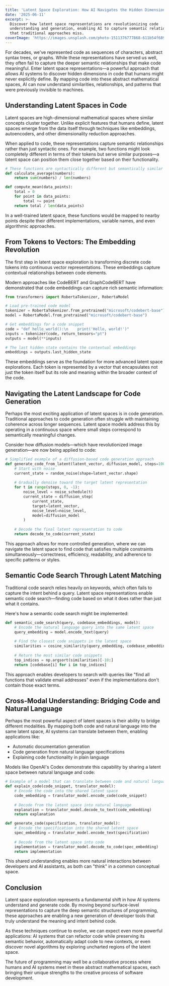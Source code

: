 ```yaml
---
title: 'Latent Space Exploration: How AI Navigates the Hidden Dimensions of Code'
date: '2025-06-11'
excerpt: >-
  Discover how latent space representations are revolutionizing code
  understanding and generation, enabling AI to capture semantic relationships
  that traditional approaches miss.
coverImage: 'https://images.unsplash.com/photo-1511376777868-611b54f68947'
---
```

For decades, we've represented code as sequences of characters, abstract syntax trees, or graphs. While these representations have served us well, they often fail to capture the deeper semantic relationships that make code meaningful. Enter latent space representations—a powerful approach that allows AI systems to discover hidden dimensions in code that humans might never explicitly define. By mapping code into these abstract mathematical spaces, AI can now understand similarities, relationships, and patterns that were previously invisible to machines.

## Understanding Latent Spaces in Code

Latent spaces are high-dimensional mathematical spaces where similar concepts cluster together. Unlike explicit features that humans define, latent spaces emerge from the data itself through techniques like embeddings, autoencoders, and other dimensionality reduction approaches.

When applied to code, these representations capture semantic relationships rather than just syntactic ones. For example, two functions might look completely different in terms of their tokens but serve similar purposes—a latent space can position them close together based on their functionality.

```python
# These functions are syntactically different but semantically similar
def calculate_average(numbers):
    return sum(numbers) / len(numbers)

def compute_mean(data_points):
    total = 0
    for point in data_points:
        total += point
    return total / len(data_points)
```

In a well-trained latent space, these functions would be mapped to nearby points despite their different implementations, variable names, and even algorithmic approaches.

## From Tokens to Vectors: The Embedding Revolution

The first step in latent space exploration is transforming discrete code tokens into continuous vector representations. These embeddings capture contextual relationships between code elements.

Modern approaches like CodeBERT and GraphCodeBERT have demonstrated that code embeddings can capture rich semantic information:

```python
from transformers import RobertaTokenizer, RobertaModel

# Load pre-trained code model
tokenizer = RobertaTokenizer.from_pretrained("microsoft/codebert-base")
model = RobertaModel.from_pretrained("microsoft/codebert-base")

# Get embeddings for a code snippet
code = "def hello_world():\n    print('Hello, world!')"
inputs = tokenizer(code, return_tensors="pt")
outputs = model(**inputs)

# The last hidden state contains the contextual embeddings
embeddings = outputs.last_hidden_state
```

These embeddings serve as the foundation for more advanced latent space explorations. Each token is represented by a vector that encapsulates not just the token itself but its role and meaning within the broader context of the code.

## Navigating the Latent Landscape for Code Generation

Perhaps the most exciting application of latent spaces is in code generation. Traditional approaches to code generation often struggle with maintaining coherence across longer sequences. Latent space models address this by operating in a continuous space where small steps correspond to semantically meaningful changes.

Consider how diffusion models—which have revolutionized image generation—are now being applied to code:

```python
# Simplified example of a diffusion-based code generation approach
def generate_code_from_latent(latent_vector, diffusion_model, steps=1000):
    # Start with noise
    current_state = random_noise(shape=latent_vector.shape)
    
    # Gradually denoise toward the target latent representation
    for t in range(steps, 0, -1):
        noise_level = noise_schedule(t)
        current_state = diffusion_step(
            current_state, 
            target=latent_vector,
            noise_level=noise_level,
            model=diffusion_model
        )
    
    # Decode the final latent representation to code
    return decode_to_code(current_state)
```

This approach allows for more controlled generation, where we can navigate the latent space to find code that satisfies multiple constraints simultaneously—correctness, efficiency, readability, and adherence to specific patterns or styles.

## Semantic Code Search Through Latent Matching

Traditional code search relies heavily on keywords, which often fails to capture the intent behind a query. Latent space representations enable semantic code search—finding code based on what it does rather than just what it contains.

Here's how a semantic code search might be implemented:

```python
def semantic_code_search(query, codebase_embeddings, model):
    # Encode the natural language query into the same latent space
    query_embedding = model.encode_text(query)
    
    # Find the closest code snippets in the latent space
    similarities = cosine_similarity(query_embedding, codebase_embeddings)
    
    # Return the most similar code snippets
    top_indices = np.argsort(similarities)[-10:]
    return [codebase[i] for i in top_indices]
```

This approach enables developers to search with queries like "find all functions that validate email addresses" even if the implementations don't contain those exact terms.

## Cross-Modal Understanding: Bridging Code and Natural Language

Perhaps the most powerful aspect of latent spaces is their ability to bridge different modalities. By mapping both code and natural language into the same latent space, AI systems can translate between them, enabling applications like:

- Automatic documentation generation
- Code generation from natural language specifications
- Explaining code functionality in plain language

Models like OpenAI's Codex demonstrate this capability by sharing a latent space between natural language and code:

```python
# Example of a model that can translate between code and natural language
def explain_code(code_snippet, translator_model):
    # Encode the code into the shared latent space
    code_embedding = translator_model.encode_code(code_snippet)
    
    # Decode from the latent space into natural language
    explanation = translator_model.decode_to_text(code_embedding)
    return explanation

def generate_code(specification, translator_model):
    # Encode the specification into the shared latent space
    spec_embedding = translator_model.encode_text(specification)
    
    # Decode from the latent space into code
    implementation = translator_model.decode_to_code(spec_embedding)
    return implementation
```

This shared understanding enables more natural interactions between developers and AI assistants, as both can "think" in a common conceptual space.

## Conclusion

Latent space exploration represents a fundamental shift in how AI systems understand and generate code. By moving beyond surface-level representations to capture the deep semantic structures of programming, these approaches are enabling a new generation of developer tools that truly understand the meaning and intent behind code.

As these techniques continue to evolve, we can expect even more powerful applications: AI systems that can refactor code while preserving its semantic behavior, automatically adapt code to new contexts, or even discover novel algorithms by exploring uncharted regions of the latent space.

The future of programming may well be a collaborative process where humans and AI systems meet in these abstract mathematical spaces, each bringing their unique strengths to the creative process of software development.
